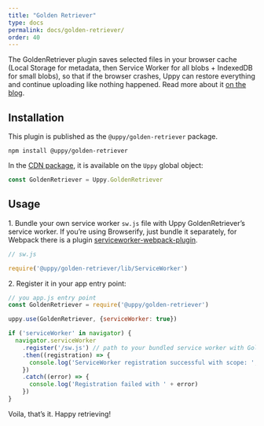 ```yaml
---
title: "Golden Retriever"
type: docs
permalink: docs/golden-retriever/
order: 40
---
```


The GoldenRetriever plugin saves selected files in your browser cache (Local Storage for metadata, then Service Worker for all blobs + IndexedDB for small blobs), so that if the browser crashes, Uppy can restore everything and continue uploading like nothing happened. Read more about it [on the blog](https://uppy.io/blog/2017/07/golden-retriever/).

## Installation

This plugin is published as the `@uppy/golden-retriever` package.

```shell
npm install @uppy/golden-retriever
```

In the [CDN package](/docs/#With-a-script-tag), it is available on the `Uppy` global object:

```js
const GoldenRetriever = Uppy.GoldenRetriever
```

## Usage

1\. Bundle your own service worker `sw.js` file with Uppy GoldenRetriever’s service worker. If you’re using Browserify, just bundle it separately, for Webpack there is a plugin [serviceworker-webpack-plugin](https://github.com/oliviertassinari/serviceworker-webpack-plugin).

```js
// sw.js

require('@uppy/golden-retriever/lib/ServiceWorker')
```

2\. Register it in your app entry point:

```js
// you app.js entry point
const GoldenRetriever = require('@uppy/golden-retriever')

uppy.use(GoldenRetriever, {serviceWorker: true})

if ('serviceWorker' in navigator) {
  navigator.serviceWorker
    .register('/sw.js') // path to your bundled service worker with GoldenRetriever service worker
    .then((registration) => {
      console.log('ServiceWorker registration successful with scope: ', registration.scope)
    })
    .catch((error) => {
      console.log('Registration failed with ' + error)
    })
}
```

Voila, that’s it. Happy retrieving!
